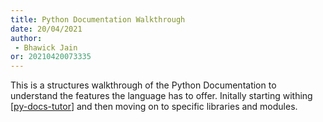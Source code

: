 ```yaml
---
title: Python Documentation Walkthrough
date: 20/04/2021 
author:
 - Bhawick Jain
or: 20210420073335
---
```


This is a structures walkthrough of the Python Documentation to understand the features the language has to offer. Initally starting withing [[py-docs-tutor](https://www.notion.so/The-Python-Tutorial-Python-Docs-834ed44c824940bfb829947287a4c533)] and then moving on to specific libraries and modules.

